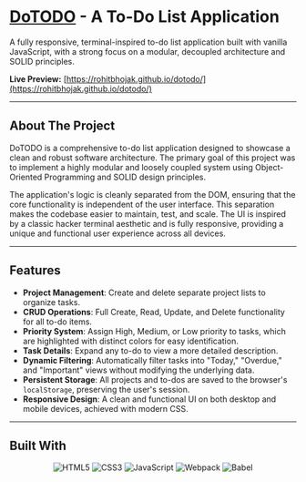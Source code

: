 # [DoTODO](https://rohitbhojak.github.io/dotodo/) - A To-Do List Application

A fully responsive, terminal-inspired to-do list application built with vanilla JavaScript, with a strong focus on a modular, decoupled architecture and SOLID principles.

**Live Preview:** [https://rohitbhojak.github.io/dotodo/](https://rohitbhojak.github.io/dotodo/)

---

## About The Project

DoTODO is a comprehensive to-do list application designed to showcase a clean and robust software architecture. The primary goal of this project was to implement a highly modular and loosely coupled system using Object-Oriented Programming and SOLID design principles.

The application's logic is cleanly separated from the DOM, ensuring that the core functionality is independent of the user interface. This separation makes the codebase easier to maintain, test, and scale. The UI is inspired by a classic hacker terminal aesthetic and is fully responsive, providing a unique and functional user experience across all devices.

---

## Features

- **Project Management**: Create and delete separate project lists to organize tasks.
- **CRUD Operations**: Full Create, Read, Update, and Delete functionality for all to-do items.
- **Priority System**: Assign High, Medium, or Low priority to tasks, which are highlighted with distinct colors for easy identification.
- **Task Details**: Expand any to-do to view a more detailed description.
- **Dynamic Filtering**: Automatically filter tasks into "Today," "Overdue," and "Important" views without modifying the underlying data.
- **Persistent Storage**: All projects and to-dos are saved to the browser's `localStorage`, preserving the user's session.
- **Responsive Design**: A clean and functional UI on both desktop and mobile devices, achieved with modern CSS.

---

## Built With

<p align="center">
<img src="https://img.shields.io/badge/html5-%23E34F26.svg?style=for-the-badge&logo=html5&logoColor=white" alt="HTML5"/>
<img src="https://img.shields.io/badge/css3-%231572B6.svg?style=for-the-badge&logo=css3&logoColor=white" alt="CSS3"/>
<img src="https://img.shields.io/badge/javascript-%23323330.svg?style=for-the-badge&logo=javascript&logoColor=%23F7DF1E" alt="JavaScript"/>
<img src="https://img.shields.io/badge/webpack-%238DD6F9.svg?style=for-the-badge&logo=webpack&logoColor=black" alt="Webpack"/>
<img src="https://img.shields.io/badge/babel-%23F9DC3E.svg?style=for-the-badge&logo=babel&logoColor=black" alt="Babel"/>
</p>
